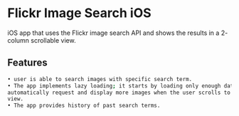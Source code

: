 # Flickr Image Search iOS

iOS app that uses the Flickr image search API and shows the results in a 2- column scrollable view.

## Features

```bash
• user is able to search images with specific search term.
• The app implements lazy loading; it starts by loading only enough data, and
automatically request and display more images when the user scrolls to the bottom of the
view.
• The app provides history of past search terms.
```
